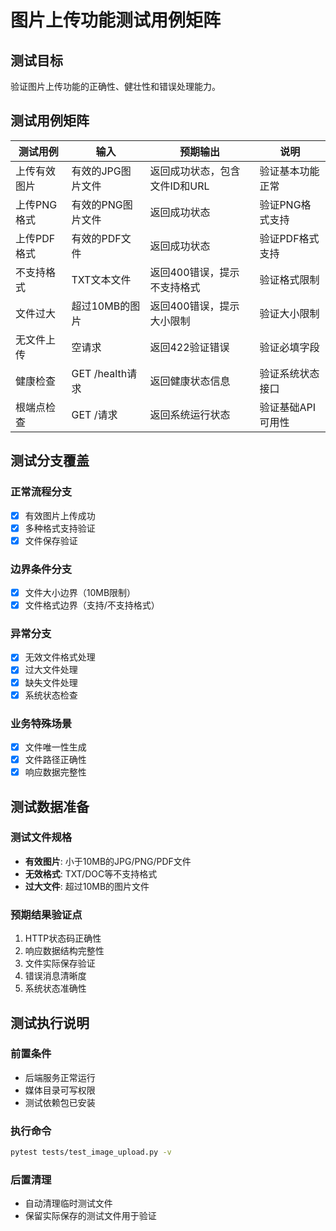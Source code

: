 # 图片上传功能测试用例矩阵

## 测试目标
验证图片上传功能的正确性、健壮性和错误处理能力。

## 测试用例矩阵

| 测试用例 | 输入 | 预期输出 | 说明 |
|----------|------|----------|------|
| 上传有效图片 | 有效的JPG图片文件 | 返回成功状态，包含文件ID和URL | 验证基本功能正常 |
| 上传PNG格式 | 有效的PNG图片文件 | 返回成功状态 | 验证PNG格式支持 |
| 上传PDF格式 | 有效的PDF文件 | 返回成功状态 | 验证PDF格式支持 |
| 不支持格式 | TXT文本文件 | 返回400错误，提示不支持格式 | 验证格式限制 |
| 文件过大 | 超过10MB的图片 | 返回400错误，提示大小限制 | 验证大小限制 |
| 无文件上传 | 空请求 | 返回422验证错误 | 验证必填字段 |
| 健康检查 | GET /health请求 | 返回健康状态信息 | 验证系统状态接口 |
| 根端点检查 | GET /请求 | 返回系统运行状态 | 验证基础API可用性 |

## 测试分支覆盖

### 正常流程分支
- [x] 有效图片上传成功
- [x] 多种格式支持验证
- [x] 文件保存验证

### 边界条件分支
- [x] 文件大小边界（10MB限制）
- [x] 文件格式边界（支持/不支持格式）

### 异常分支
- [x] 无效文件格式处理
- [x] 过大文件处理
- [x] 缺失文件处理
- [x] 系统状态检查

### 业务特殊场景
- [x] 文件唯一性生成
- [x] 文件路径正确性
- [x] 响应数据完整性

## 测试数据准备

### 测试文件规格
- **有效图片**: 小于10MB的JPG/PNG/PDF文件
- **无效格式**: TXT/DOC等不支持格式
- **过大文件**: 超过10MB的图片文件

### 预期结果验证点
1. HTTP状态码正确性
2. 响应数据结构完整性
3. 文件实际保存验证
4. 错误消息清晰度
5. 系统状态准确性

## 测试执行说明

### 前置条件
- 后端服务正常运行
- 媒体目录可写权限
- 测试依赖包已安装

### 执行命令
```bash
pytest tests/test_image_upload.py -v
```

### 后置清理
- 自动清理临时测试文件
- 保留实际保存的测试文件用于验证
